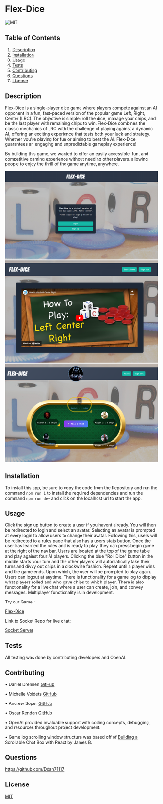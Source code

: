 # Flex-Dice

![MIT](https://img.shields.io/badge/License-MIT-yellow.svg)

## Table of Contents

1. [Description](#description)
2. [Installation](#installation)
3. [Usage](#usage)
4. [Tests](#tests)
5. [Contributing](#contributing)
6. [Questions](#questions)
7. [License](#license)

## Description

Flex-Dice is a single-player dice game where players compete against an AI opponent in a fun, fast-paced version of the popular game Left, Right, Center (LRC). The objective is simple: roll the dice, manage your chips, and be the last player with remaining chips to win. Flex-Dice combines the classic mechanics of LRC with the challenge of playing against a dynamic AI, offering an exciting experience that tests both your luck and strategy. Whether you're playing for fun or aiming to beat the AI, Flex-Dice guarantees an engaging and unpredictable gameplay experience!

By building this game, we wanted to offer an easily accessible, fun, and competitive gaming experience without needing other players, allowing people to enjoy the thrill of the game anytime, anywhere.

![ScreenShot](https://github.com/Ddan71117/Flex-Dice/blob/main/public/images/rootPage.PNG)
![ScreenShot](https://github.com/Ddan71117/Flex-Dice/blob/main/public/images/rulesPage.PNG)
![ScreenShot](https://github.com/Ddan71117/Flex-Dice/blob/main/public/images/gamePage.PNG)

## Installation

To install this app, be sure to copy the code from the Repository and run the command `npm run i` to install the required dependencies and run the command `npm run dev` and click on the localhost url to start the app.

## Usage

Click the sign up button to create a user if you havent already. You will then be redirected to login and select an avatar. Selecting an avatar is prompted at every login to allow users to change their avatar. Following this, users will be redirected to a rules page that also has a users stats button. Once the user has learned the rules and is ready to play, they can press begin game at the right of the nav bar. Users are located at the top of the game table and play against four AI players. Clicking the blue "Roll Dice" button in the middle starts your turn and the other players will automatically take their turns and divvy out chips in a clockwise fashion. Repeat until a player wins and the game ends. Upon which, the user will be prompted to play again. Users can logout at anytime. There is functionality for a game log to display what players rolled and who gave chips to which player. There is also functionality for a live chat where a user can create, join, and convey messages. Multiplayer functionality is in development.

Try our Game!:

[Flex-Dice](https://flex-dice.vercel.app/)

Link to Socket Repo for live chat:

[Socket Server](https://github.com/mvoidets/chatSocket)

## Tests

All testing was done by contributing developers and OpenAI.

## Contributing

• Daniel Drennen [GitHub](https://github.com/Ddan71117)

• Michelle Voidets [GitHub](https://github.com/mvoidets)

• Andrew Soper [GitHub](https://github.com/andrewsoper1)

• Oscar Rendon [GitHub](https://github.com/Danr55)

• OpenAI provided invaluable support with coding concepts, debugging, and resources throughout project development.

• Game log scrolling window structure was based off of [Building a Scrollable Chat Box with React](https://blog.bitsrc.io/building-a-scrollable-chat-box-with-react-b3848a4459fc) by James B.

## Questions

https://github.com/Ddan71117

## License

[MIT](https://opensource.org/licenses/MIT)
